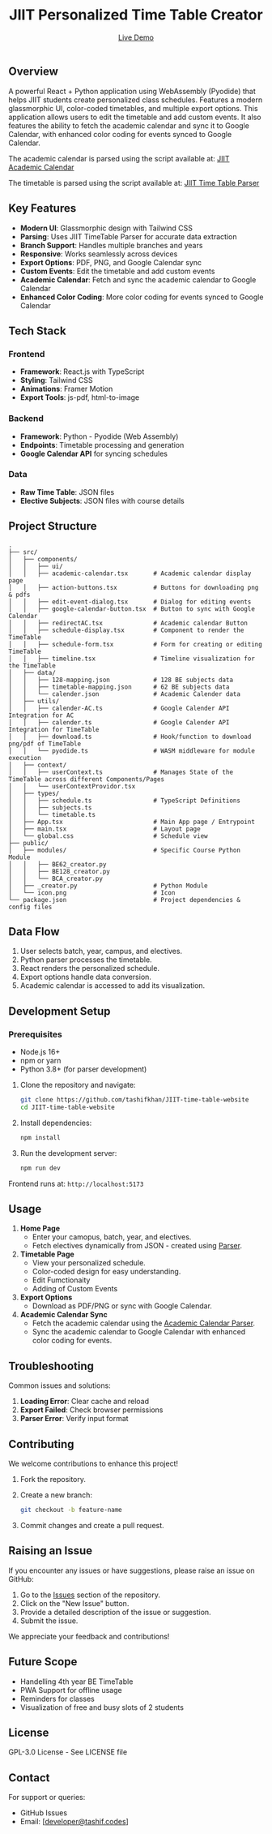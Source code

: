 <h1 align="center"> JIIT Personalized Time Table Creator </h1>

<div align="center">
    <a href="https://simple-timetable.tashif.codes/">Live Demo</a>
</div>
</br>

## Overview

A powerful React + Python application using WebAssembly (Pyodide) that helps JIIT students create personalized class schedules. Features a modern glassmorphic UI, color-coded timetables, and multiple export options. This application allows users to edit the timetable and add custom events. It also features the ability to fetch the academic calendar and sync it to Google Calendar, with enhanced color coding for events synced to Google Calendar.

The academic calendar is parsed using the script available at:
[JIIT Academic Calendar](https://github.com/tashifkhan/JIIT-Academic-Calender)

The timetable is parsed using the script available at:
[JIIT Time Table Parser](https://github.com/tashifkhan/JIIT-time-table-parser)

## Key Features

- **Modern UI**: Glassmorphic design with Tailwind CSS
- **Parsing**: Uses JIIT TimeTable Parser for accurate data extraction
- **Branch Support**: Handles multiple branches and years
- **Responsive**: Works seamlessly across devices
- **Export Options**: PDF, PNG, and Google Calendar sync
- **Custom Events**: Edit the timetable and add custom events
- **Academic Calendar**: Fetch and sync the academic calendar to Google Calendar
- **Enhanced Color Coding**: More color coding for events synced to Google Calendar

## Tech Stack

### Frontend

- **Framework**: React.js with TypeScript
- **Styling**: Tailwind CSS
- **Animations**: Framer Motion
- **Export Tools**: js-pdf, html-to-image

### Backend

- **Framework**: Python - Pyodide (Web Assembly)
- **Endpoints**: Timetable processing and generation
- **Google Calendar API** for syncing schedules

### Data

- **Raw Time Table**: JSON files
- **Elective Subjects**: JSON files with course details

## Project Structure

```
.
├── src/
│   ├── components/
│   │   ├── ui/
│   │   ├── academic-calendar.tsx       # Academic calendar display page
│   │   ├── action-buttons.tsx          # Buttons for downloading png & pdfs
│   │   ├── edit-event-dialog.tsx       # Dialog for editing events
│   │   ├── google-calendar-button.tsx  # Button to sync with Google Calendar
│   │   ├── redirectAC.tsx              # Academic calendar Button
│   │   ├── schedule-display.tsx        # Component to render the TimeTable
│   │   ├── schedule-form.tsx           # Form for creating or editing TimeTable
│   │   ├── timeline.tsx                # Timeline visualization for the TimeTable
│   ├── data/
│   │   ├── 128-mapping.json            # 128 BE subjects data
│   │   ├── timetable-mapping.json      # 62 BE subjects data
│   │   └── calender.json               # Academic Calender data
│   ├── utils/
│   │   ├── calender-AC.ts              # Google Calender API Integration for AC
│   │   ├── calender.ts                 # Google Calender API Integration for TimeTable
│   │   ├── download.ts                 # Hook/function to download png/pdf of TimeTable
│   │   └── pyodide.ts                  # WASM middleware for module execution
│   ├── context/
│   │   ├── userContext.ts              # Manages State of the TimeTable across different Components/Pages
│   │   └── userContextProvidor.tsx
│   ├── types/
│   │   ├── schedule.ts                 # TypeScript Definitions
│   │   ├── subjects.ts
│   │   └── timetable.ts
│   ├── App.tsx                         # Main App page / Entrypoint
│   ├── main.tsx                        # Layout page
│   └── global.css                      # Schedule view
├── public/
│   ├── modules/                        # Specific Course Python Module
│   │   ├── BE62_creator.py
│   │   ├── BE128_creator.py
│   │   └── BCA_creator.py
│   ├── _creator.py                     # Python Module
│   └── icon.png                        # Icon
└── package.json                        # Project dependencies & config files
```

## Data Flow

1. User selects batch, year, campus, and electives.
2. Python parser processes the timetable.
3. React renders the personalized schedule.
4. Export options handle data conversion.
5. Academic calendar is accessed to add its visualization.

## Development Setup

### Prerequisites

- Node.js 16+
- npm or yarn
- Python 3.8+ (for parser development)

1.  Clone the repository and navigate:

    ```bash
    git clone https://github.com/tashifkhan/JIIT-time-table-website
    cd JIIT-time-table-website
    ```

2.  Install dependencies:

    ```bash
    npm install
    ```

3.  Run the development server:

    ```bash
    npm run dev
    ```

Frontend runs at: `http://localhost:5173`

## Usage

1. **Home Page**
   - Enter your camopus, batch, year, and electives.
   - Fetch electives dynamically from JSON - created using [Parser](https://github.com/tashifkhan/JIIT-time-table-parser).
2. **Timetable Page**
   - View your personalized schedule.
   - Color-coded design for easy understanding.
   - Edit Fumctionaity
   - Adding of Custom Events
3. **Export Options**
   - Download as PDF/PNG or sync with Google Calendar.
4. **Academic Calendar Sync**
   - Fetch the academic calendar using the [Academic Calendar Parser](https://github.com/tashifkhan/JIIT-Academic-Calender).
   - Sync the academic calendar to Google Calendar with enhanced color coding for events.

## Troubleshooting

Common issues and solutions:

1. **Loading Error**: Clear cache and reload
2. **Export Failed**: Check browser permissions
3. **Parser Error**: Verify input format

## Contributing

We welcome contributions to enhance this project!

1.  Fork the repository.
2.  Create a new branch:

    ```bash
    git checkout -b feature-name
    ```

3.  Commit changes and create a pull request.

## Raising an Issue

If you encounter any issues or have suggestions, please raise an issue on GitHub:

1. Go to the [Issues](https://github.com/tashifkhan/JIIT-time-table-website/issues) section of the repository.
2. Click on the "New Issue" button.
3. Provide a detailed description of the issue or suggestion.
4. Submit the issue.

We appreciate your feedback and contributions!

## Future Scope

- Handelling 4th year BE TimeTable
- PWA Support for offline usage
- Reminders for classes
- Visualization of free and busy slots of 2 students

## License

GPL-3.0 License - See LICENSE file

## Contact

For support or queries:

- GitHub Issues
- Email: [developer@tashif.codes]
